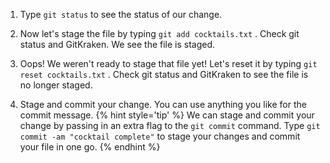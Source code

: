 1. Type `git status` <i class="fa fa-share fa-rotate-180"></i> to see the status of our change.

1. Now let's stage the file by typing `git add cocktails.txt` <i class="fa fa-share fa-rotate-180"></i>. Check git status and GitKraken. We see the file is staged.

1. Oops! We weren't ready to stage that file yet! Let's reset it by typing `git reset cocktails.txt` <i class="fa fa-share fa-rotate-180"></i>. Check git status and GitKraken to see the file is no longer staged. 

1. Stage and commit your change. You can use anything you like for the commit message.
   {% hint style='tip' %}
We can stage and commit your change by passing in an extra flag to the `git commit` command. Type `git commit -am "cocktail complete"` <i class="fa fa-share fa-rotate-180"></i> to stage your changes and commit your file in one go.
   {% endhint %}

